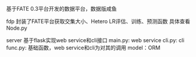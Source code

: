 基于FATE 0.3平台开发的数据平台，数据版咸鱼

fdp 
封装了FATE平台获取交集大小、Hetero LR评估、训练、预测函数
具体查看Node.py

server
基于flask实现web service和cli接口
main.py: web service
cli.py: cli
func.py: 基础函数，web service和cli为对其的调用
model：ORM
